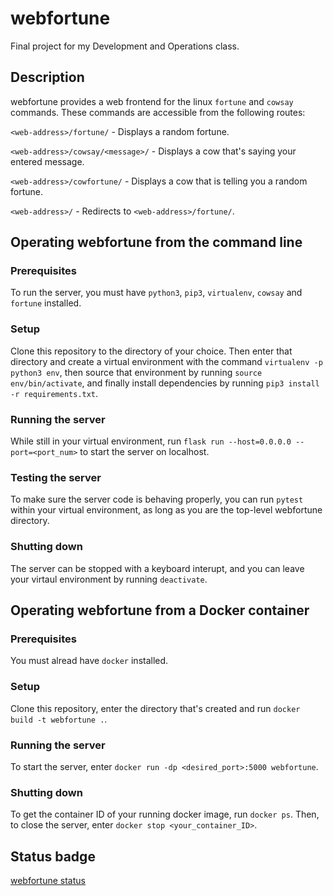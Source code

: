 # webfortune
Final project for my Development and Operations class.
## Description
webfortune provides a web frontend for the linux `fortune` and `cowsay` commands. These commands are accessible from the following routes:

`<web-address>/fortune/` - Displays a random fortune.

`<web-address>/cowsay/<message>/` - Displays a cow that's saying your entered message.

`<web-address>/cowfortune/` - Displays a cow that is telling you a random fortune.

`<web-address>/` - Redirects to `<web-address>/fortune/`.

## Operating webfortune from the command line
### Prerequisites
To run the server, you must have `python3`, `pip3`, `virtualenv`, `cowsay` and `fortune` installed.

### Setup
Clone this repository to the directory of your choice. Then enter that directory and create a virtual environment with the command `virtualenv -p python3 env`, then source that environment by running `source env/bin/activate`, and finally install dependencies by running `pip3 install -r requirements.txt`.

### Running the server
While still in your virtual environment, run `flask run --host=0.0.0.0 --port=<port_num>` to start the server on localhost.

### Testing the server
To make sure the server code is behaving properly, you can run `pytest` within your virtual environment, as long as you are the top-level webfortune directory.

### Shutting down
The server can be stopped with a keyboard interupt, and you can leave your virtaul environment by running `deactivate`.

## Operating webfortune from a Docker container
### Prerequisites
You must alread have `docker` installed.

### Setup
Clone this repository, enter the directory that's created and run `docker build -t webfortune .`.

### Running the server
To start the server, enter `docker run -dp <desired_port>:5000 webfortune`.

### Shutting down
To get the container ID of your running docker image, run `docker ps`. Then, to close the server, enter `docker stop <your_container_ID>`.

## Status badge
[webfortune status](https://github.com/clinesmith-m/webfortune/tree/main/.github/workflows/badge.svg)

